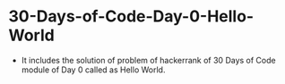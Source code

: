 # 30-Days-of-Code-Day-0-Hello-World
- It includes the solution of problem of hackerrank of 30 Days of Code module of Day 0 called as Hello World.
